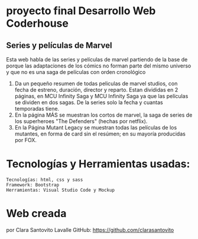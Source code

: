 # proyecto final Desarrollo Web Coderhouse
## Series y películas de Marvel
Esta web habla de las series y películas de marvel partiendo de la base de porque las adaptaciones de los cómics no forman parte del mismo universo y que no es una saga de películas con orden cronológico


1. Da un pequeño resumen de todas peliculas de marvel studios, con fecha de estreno, duración, director y reparto. Estan divididas en 2 páginas, en MCU Infinity Saga y MCU Infinity Saga ya que las películas se dividen en dos sagas. De la series solo la fecha y cuantas temporadas tiene. 
2. En la página MÁS se muestran los cortos de marvel, la saga de series de los superheroes "The Defenders" (hechas por netflix).
3. En la Página Mutant Legacy se muestran todas las películas de los mutantes, en forma de card sin el resúmen; en su mayoría producidas por FOX.

# Tecnologías y Herramientas usadas:
    Tecnologías: html, css y sass
    Framework: Bootstrap
    Herramientas: Visual Studio Code y Mockup


# Web creada 
por Clara Santovito Lavalle
GitHub: https://github.com/clarasantovito

